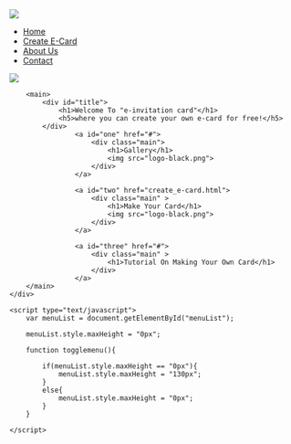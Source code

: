 <!DOCTYPE html>
<html>
<head>
	<title></title>
	<link rel="stylesheet" href="style.css">
	<meta name="viewport" content="width=device-width">
	<style type="text/css">
		main{
	margin-left:6%;
	width: 100%;
	display: grid;
	align-items: center;
	text-align: center;
	grid-template-columns: 45% 45%;
	grid-template-rows: auto;
	grid-template-areas: 
	"title title"
	"one two"
	"three three"
}
#title{
	grid-area: title;
}
#one{
	grid-area: one;
}
#two{
	grid-area: two;
}
#three{
	grid-area: three;
}
@media only screen and (max-width: 700px){
main{
		margin-left:10%;
		width: 90%;
		display: grid;
		align-items: center;
		text-align: center;
		grid-template-columns: 45% 45%;
		grid-template-rows: auto;
		grid-template-areas: 
		"title title"
		"one one"
		"two two"
		"three three"
	}
	#title{
		grid-area: title;
	}
	#one{
		grid-area: one;
	}
	#two{
		grid-area: two;
	}
	#three{
		grid-area: three;
	}
	.main{
		margin-top: 3vh;
		border: 1px solid #fff;
		transition:  0.7s ease;
		padding: 2vh 2vh;
	}
	}
	</style>
</head>
<body>
	<div class="container">
		<div class="navbar">
			<img src="logo-white.png" class="logo">
			<nav>
				<ul id="menuList">
					<li id="active"><a href="index.html">Home</a></li>
					<li><a href="create_e-card.html">Create E-Card</a></li>
					<li><a href="aboutus.html">About Us</a></li>
					<li><a href="contact.html">Contact</a></li>
				</ul>
			</nav>
			<img src="menu.png" class="menu-icon" onclick="togglemenu()">
		</div>

		<main>
			<div id="title">
				<h1>Welcome To "e-invitation card"</h1>
				<h5>where you can create your own e-card for free!</h5>
			</div>
					<a id="one" href="#">
						<div class="main">
							<h1>Gallery</h1>
							<img src="logo-black.png">
						</div>
					</a>

					<a id="two" href="create_e-card.html">
						<div class="main" >
							<h1>Make Your Card</h1>
							<img src="logo-black.png">
						</div>
					</a>

					<a id="three" href="#">
						<div class="main" >			
							<h1>Tutorial On Making Your Own Card</h1>
						</div>
					</a>
		</main>
	</div>

	<script type="text/javascript">
		var menuList = document.getElementById("menuList");

		menuList.style.maxHeight = "0px";

		function togglemenu(){

			if(menuList.style.maxHeight == "0px"){
				menuList.style.maxHeight = "130px";
			}
			else{
				menuList.style.maxHeight = "0px";
			}
		}

	</script>

</body>
</html>

